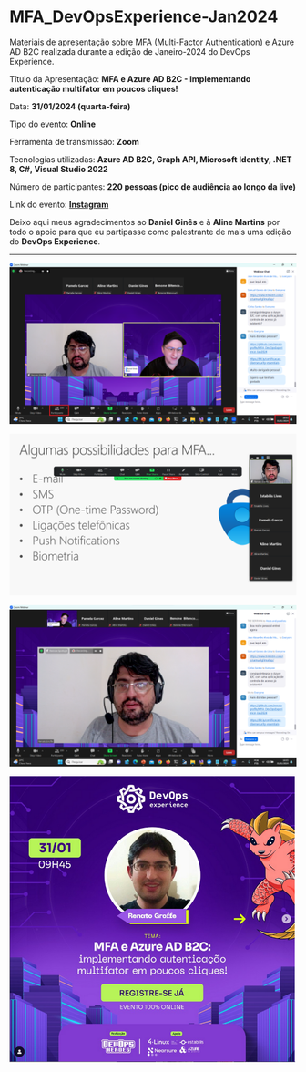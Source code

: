 # MFA_DevOpsExperience-Jan2024
Materiais de apresentação sobre MFA (Multi-Factor Authentication) e Azure AD B2C realizada durante a edição de Janeiro-2024 do DevOps Experience.

Título da Apresentação: **MFA e Azure AD B2C - Implementando autenticação multifator em poucos cliques!**

Data: **31/01/2024 (quarta-feira)**

Tipo do evento: **Online**

Ferramenta de transmissão: **Zoom**

Tecnologias utilizadas: **Azure AD B2C, Graph API, Microsoft Identity, .NET 8, C#, Visual Studio 2022**

Número de participantes: **220 pessoas (pico de audiência ao longo da live)**

Link do evento: [**Instagram**](https://www.instagram.com/p/C2aJIr9B1Yu/?img_index=1)

Deixo aqui meus agradecimentos ao **Daniel Ginês** e à **Aline Martins** por todo o apoio para que eu partipasse como palestrante de mais uma edição do **DevOps Experience**.

---

![Palestrando](img/audiencia.png)

![Palestrando](img/m-01.png)

![Palestrando](img/m-04.png)

![Banner](img/banner.png)
